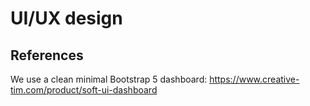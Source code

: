 # UI/UX design

## References

We use a clean minimal Bootstrap 5 dashboard:
https://www.creative-tim.com/product/soft-ui-dashboard
